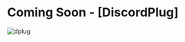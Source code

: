 <!-- ![bartop](https://user-images.githubusercontent.com/60839576/124624222-5528d000-de9a-11eb-96a6-f7687a59f9f1.png)
<p align="center">
  <a href="https://github.com/anuraghazra/github-readme-stats">
	  <img src="https://github-readme-stats.vercel.app/api?username=actualdankcoder&count_private=true&theme=github_dark&show_icons=true"  height="200">
  </a>
  <a href="https://github.com/anuraghazra/github-readme-stats">
	  <img src="https://github-readme-stats.vercel.app/api/top-langs?username=actualdankcoder&count_private=true&theme=github_dark&show_icons=true"  height="200">
  </a>
</p>

![bar](https://user-images.githubusercontent.com/60839576/124621837-3a555c00-de98-11eb-8760-f7bc35f429da.png)

![partner](https://user-images.githubusercontent.com/60839576/124624690-b8b2fd80-de9a-11eb-8029-6935031dfff3.png)

![bakeri](https://user-images.githubusercontent.com/60839576/124621889-43dec400-de98-11eb-9386-4eb6b4a6bfc5.png)

![barbottom](https://user-images.githubusercontent.com/60839576/124624249-5954ed80-de9a-11eb-8418-2925fe0b787e.png)
 -->
 
 # Coming Soon - [DiscordPlug]
 ![dplug](https://legacywidgetmaniac.goodboye.repl.co/?uncache)
